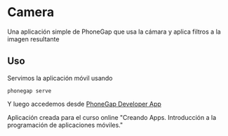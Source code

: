 # Camera

Una aplicación simple de PhoneGap que usa la cámara y aplica filtros a la imagen resultante

## Uso

Servimos la aplicación móvil usando

    phonegap serve

Y luego accedemos desde [PhoneGap Developer App](http://docs.phonegap.com/getting-started/2-install-mobile-app/)

Aplicación creada para el curso online "Creando Apps. Introducción a la programación de aplicaciones móviles."
